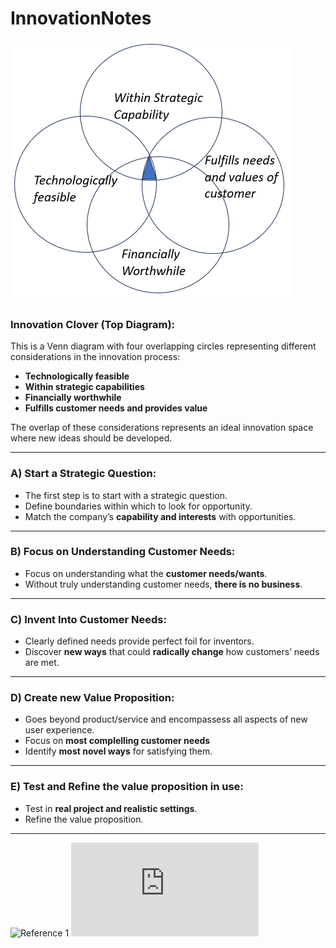 # InnovationNotes

![Innovation Clover](https://github.com/Abh4git/InnovationNotes/blob/main/innovation_clover.PNG)

### **Innovation Clover (Top Diagram)**:
This is a Venn diagram with four overlapping circles representing different considerations in the innovation process:
- **Technologically feasible**
- **Within strategic capabilities**
- **Financially worthwhile**
- **Fulfills customer needs and provides value**

The overlap of these considerations represents an ideal innovation space where new ideas should be developed.

---

### **A) Start a Strategic Question**:
- The first step is to start with a strategic question.
- Define boundaries within which to look for opportunity.
- Match the company’s **capability and interests** with opportunities.

---
### **B) Focus on Understanding Customer Needs**:
- Focus on understanding what the **customer needs/wants**.
- Without truly understanding customer needs, **there is no business**.
  
---

### **C) Invent Into Customer Needs**:
- Clearly defined needs provide perfect foil for inventors.
- Discover **new ways** that could **radically change** how customers’ needs are met.

---

### **D) Create new Value Proposition**:
- Goes beyond product/service and  encompassess all aspects of new user experience.
- Focus on **most complelling customer needs**
- Identify **most novel ways** for satisfying them.

---
### **E) Test and Refine the value proposition in use**:
- Test in **real project and realistic settings**.
- Refine the value proposition.
---

![Reference 1](https://www.ieee-tems.org/)
![References 2](https://jimeuchner.com/wp-content/uploads/2019/09/innovation-as-the-management-constraints.pdf)



